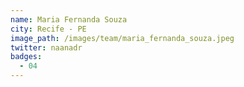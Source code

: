 ```yaml
---
name: Maria Fernanda Souza
city: Recife - PE
image_path: /images/team/maria_fernanda_souza.jpeg
twitter: naanadr
badges:
  - 04 
---
```

